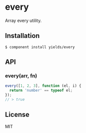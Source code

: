 
# every

  Array every utility.

## Installation

    $ component install yields/every

## API

### every(arr, fn)

```javascript
every([1, 2, 3], function (el, i) {
  return 'number' == typeof el;
});
// > true
```

## License

  MIT
